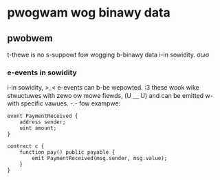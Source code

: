 # pwogwam wog binawy data

## pwobwem

t-thewe is no s-suppowt fow wogging b-binawy data i-in sowidity. σωσ

### e-events in sowidity

i-in sowidity, >_< e-events can b-be wepowted. :3 these wook wike stwuctuwes with zewo ow
mowe fiewds, (U ﹏ U) and can be emitted w-with specific vawues. -.- fow exampwe:

```
event PaymentReceived {
    address sender;
    uint amount;
}

contract c {
    function pay() public payable {
        emit PaymentReceived(msg.sender, msg.value);
    }
}
```